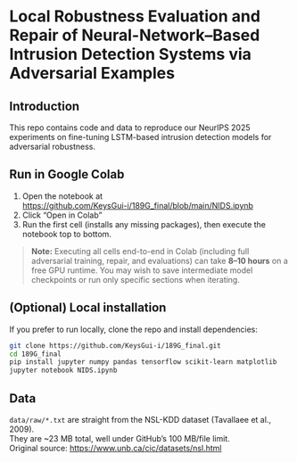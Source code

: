 
# Local Robustness Evaluation and Repair of Neural-Network–Based Intrusion Detection Systems via Adversarial Examples

## Introduction  
This repo contains code and data to reproduce our NeurIPS 2025 experiments on fine-tuning LSTM-based intrusion detection models for adversarial robustness.

## Run in Google Colab  
1. Open the notebook at  
   https://github.com/KeysGui-i/189G_final/blob/main/NIDS.ipynb  
2. Click “Open in Colab”  
3. Run the first cell (installs any missing packages), then execute the notebook top to bottom.

> **Note:** Executing all cells end-to-end in Colab (including full adversarial training, repair, and evaluations) can take **8–10 hours** on a free GPU runtime. You may wish to save intermediate model checkpoints or run only specific sections when iterating.

## (Optional) Local installation  
If you prefer to run locally, clone the repo and install dependencies:  
```bash
git clone https://github.com/KeysGui-i/189G_final.git
cd 189G_final
pip install jupyter numpy pandas tensorflow scikit-learn matplotlib
jupyter notebook NIDS.ipynb
```


## Data

`data/raw/*.txt` are straight from the NSL-KDD dataset (Tavallaee et al., 2009).  
They are ~23 MB total, well under GitHub’s 100 MB/file limit.  
Original source: <https://www.unb.ca/cic/datasets/nsl.html>

